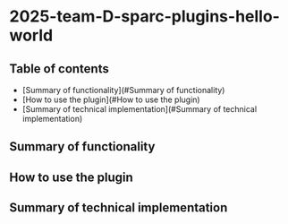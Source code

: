 # 2025-team-D-sparc-plugins-hello-world

## Table of contents
* [Summary of functionality](#Summary of functionality)
* [How to use the plugin](#How to use the plugin)
* [Summary of technical implementation](#Summary of technical implementation)


## Summary of functionality
## How to use the plugin
## Summary of technical implementation
